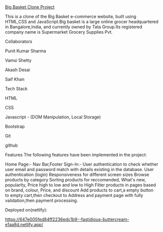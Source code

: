 <u>Big Basket Clone Project</u>

This is a clone of the Big Basket e-commerce website, built using HTML,CSS and JavaScript.Big basket is a large online grocer headquartered in Bangalore,India, and currently owned by Tata Group.Its registered company name is Supermarket Grocery Supplies Pvt.

Collaborators

Punit Kumar Sharma

Vamsi Shetty

Akash Desai

Saif Khan

Tech Stack

HTML

CSS


Javascript - (DOM Manipulation, Local Storage)


Bootstrap


Git


github

Features
The following features have been implemented in the project:

Home Page:- Nav Bar,Footer
Sign-In:- User authentication to check whether user email and password match with details existing in the database.
User authentication (login)
Responsiveness for different screen sizes
Browse products by category
Sorting products for reccomended, What's new, popularity, Price high to low and low to High
Filter products in pages based on brand, colour, Price, and discount
Add products to cart,a empty button to empty cart,then checkout to
Address and payment page with fully validation,then
payment processing.

Deployed on(netlify):

https://647e005fed84ff2236edc1b9--fastidious-buttercream-e1aa8d.netlify.app/
